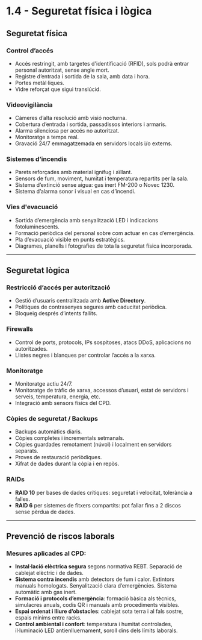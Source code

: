 # 1.4 - Seguretat física i lògica

## Seguretat física

### Control d’accés
- Accés restringit, amb targetes d'identificació (RFID), sols podrà entrar personal autoritzat, sense angle 
  mort. 
- Registre d’entrada i sortida de la sala, amb data i hora.
- Portes metàl·liques.
- Vidre reforçat que sigui translúcid.

### Videovigilància
- Càmeres d’alta resolució amb visió nocturna.
- Cobertura d’entrada i sortida, passadissos interiors i armaris.
- Alarma silenciosa per accés no autoritzat.
- Monitoratge a temps real.
- Gravació 24/7 emmagatzemada en servidors locals i/o externs.

### Sistemes d’incendis
- Parets reforçades amb material ignífug i aïllant.
- Sensors de fum, moviment, humitat i temperatura repartits per la sala.
- Sistema d’extinció sense aigua: gas inert FM-200 o Novec 1230.
- Sistema d’alarma sonor i visual en cas d’incendi.

### Vies d'evacuació
- Sortida d’emergència amb senyalització LED i indicacions fotoluminescents.
- Formació periòdica del personal sobre com actuar en cas d’emergència.
- Pla d’evacuació visible en punts estratègics.
- Diagrames, planells i fotografies de tota la seguretat física incorporada.

---

## Seguretat lògica

### Restricció d’accés per autorització
- Gestió d’usuaris centralitzada amb **Active Directory**.
- Polítiques de contrasenyes segures amb caducitat periòdica.
- Bloqueig després d’intents fallits.

### Firewalls
- Control de ports, protocols, IPs sospitoses, atacs DDoS, aplicacions no autoritzades.
- Llistes negres i blanques per controlar l’accés a la xarxa.

### Monitoratge
- Monitoratge actiu 24/7.
- Monitoratge de tràfic de xarxa, accessos d’usuari, estat de servidors i serveis, temperatura, energia, etc.
- Integració amb sensors físics del CPD.

### Còpies de seguretat / Backups
- Backups automàtics diaris.
- Còpies completes i incrementals setmanals.
- Còpies guardades remotament (núvol) i localment en servidors separats.
- Proves de restauració periòdiques.
- Xifrat de dades durant la còpia i en repòs.

### RAIDs
- **RAID 10** per bases de dades crítiques: seguretat i velocitat, tolerància a falles.
- **RAID 6** per sistemes de fitxers compartits: pot fallar fins a 2 discos sense pèrdua de dades.

---

## Prevenció de riscos laborals

### Mesures aplicades al CPD:
- **Instal·lació elèctrica segura** segons normativa REBT. Separació de cablejat elèctric i de dades.
- **Sistema contra incendis** amb detectors de fum i calor. Extintors manuals homologats. Senyalització clara d’emergències. Sistema automàtic amb gas inert.
- **Formació i protocols d’emergència**: formació bàsica als tècnics, simulacres anuals, codis QR i manuals amb procediments visibles.
- **Espai ordenat i lliure d’obstacles**: cablejat sota terra i al fals sostre, espais mínims entre racks.
- **Control ambiental i confort**: temperatura i humitat controlades, il·luminació LED antienlluernament, soroll dins dels límits laborals.

